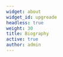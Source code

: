 ```yaml
---
widget: about
widget_id: upgreade
headless: true
weight: 30
title: Biography
active: true
author: admin
---
```

